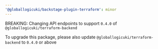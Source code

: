 ```yaml
---
'@globallogicuki/backstage-plugin-terraform': minor
---
```


BREAKING: Changing API endpoints to support `0.4.0` of `@globallogicuki/terraform-backend`

To upgrade this package, please also update `@globallogicuki/terraform-backend` to `0.4.0` or above